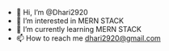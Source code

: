 - 👋 Hi, I’m @Dhari2920
- 👀 I’m interested in MERN STACK
- 🌱 I’m currently learning MERN STACK
- 📫 How to reach me dhari2920@gmail.com

<!---
Dhari2920/Dhari2920 is a ✨ special ✨ repository because its `README.md` (this file) appears on your GitHub profile.
You can click the Preview link to take a look at your changes.
--->
